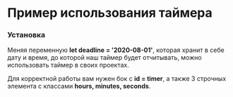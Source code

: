 # Пример использования таймера
### Установка
Меняя переменную **let deadline = '2020-08-01'**, которая хранит в себе дату и время, до которой наш таймер будет отчитывать, можно использовать таймер в своих проектах.

Для корректной работы вам нужен бок с **id = timer**, а также 3 строчных элемента с классами **hours, minutes, seconds**.
